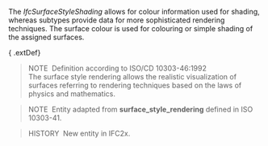 ﻿The _IfcSurfaceStyleShading_ allows for colour information used for shading, whereas subtypes provide data for more sophisticated rendering techniques. The surface colour is used for colouring or simple shading of the assigned surfaces.

{ .extDef}
> NOTE&nbsp; Definition according to ISO/CD 10303-46:1992  
> The surface style rendering allows the realistic visualization of surfaces referring to rendering techniques based on the laws of physics and mathematics.

> NOTE&nbsp; Entity adapted from **surface_style_rendering** defined in ISO 10303-41.

> HISTORY&nbsp; New entity in IFC2x.